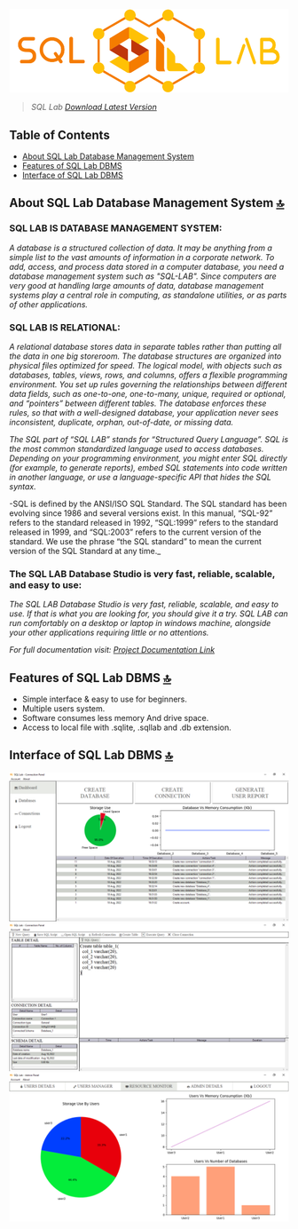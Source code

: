 <p align="center">
  <img alt="Logo Image" src="https://raw.githubusercontent.com/DeveloperSwastik/SQL-Lab-Database-Management-System/main/Images/SQL%20Lab%20Logo.png">
</p>

> _SQL Lab [Download Latest Version](https://drive.google.com/uc?id=1PPpxDsm1C1xeN57VQkRaEt0ApUgW6fCv&export=download)_


## Table of Contents

- [About SQL Lab Database Management System](#about-sql-lab-database-management-system-)
- [Features of SQL Lab DBMS](#features-of-sql-lab-dbms-)
- [Interface of SQL Lab DBMS](#interface-of-sql-lab-dbms-)


## About SQL Lab Database Management System [🔝](#table-of-contents)

### SQL LAB IS DATABASE MANAGEMENT SYSTEM:
_A database is a structured collection of data. It may be anything from a simple list to  the vast amounts of information in a corporate network. To add, access, and process data stored in a computer database, you need a database management system such as "SQL-LAB". Since computers are very good at handling large amounts of data, database management systems play a central role in computing, as standalone utilities, or as parts of other applications._

### SQL LAB IS RELATIONAL:
_A relational database stores data in separate tables rather than putting all the data in one big storeroom. The database structures are organized into physical files optimized for speed. The logical model, with objects such as databases, tables, views, rows, and columns, offers a flexible programming environment. You set up rules governing the relationships between different data fields, such as one-to-one, one-to-many, unique, required or optional, and “pointers” between different tables. The database enforces these rules, so that with a well-designed database, your application never sees inconsistent, duplicate, orphan, out-of-date, or missing data._

_The SQL part of “SQL LAB” stands for “Structured Query Language”. SQL is the most common standardized language used to access databases. Depending on your programming environment, you might enter SQL directly (for example, to generate reports), embed SQL statements into code written in another language, or use a language-specific API that hides the SQL syntax._

-SQL is defined by the ANSI/ISO SQL Standard. The SQL standard has been evolving since 1986 and several versions exist. In this manual, “SQL-92” refers to the standard released in 1992, “SQL:1999” refers to the standard released in 1999, and “SQL:2003” refers to the current version of the standard. We use the phrase “the SQL standard” to mean the current version of the SQL Standard at any time._

### The SQL LAB Database Studio is very fast, reliable, scalable, and easy to use:

_The SQL LAB Database Studio is very fast, reliable, scalable, and easy to use.
If that is what you are looking for, you should give it a try. SQL LAB can run comfortably on a desktop or laptop in windows machine, alongside your other applications requiring little or no attentions._

_For full documentation visit: [Project Documentation Link](https://drive.google.com/file/d/1M8DmHGfpqoI6OPwU83w643PHTI3OTePy/view?usp=sharing)_


## Features of SQL Lab DBMS [🔝](#table-of-contents)

- Simple interface & easy to use for beginners.
- Multiple users system.
- Software consumes less memory And drive space.
- Access to local file with .sqlite, .sqllab and .db extension.


## Interface of SQL Lab DBMS [🔝](#table-of-contents)

<p align="center">
  <img alt="Interface 1" src="https://raw.githubusercontent.com/DeveloperSwastik/SQL-Lab-Database-Management-System/main/Images/Interface%201.png" width='550px'>
  <img alt="Interface 2" src="https://raw.githubusercontent.com/DeveloperSwastik/SQL-Lab-Database-Management-System/main/Images/Interface%202.png" width='550px'>
  <img alt="Interface 3" src="https://raw.githubusercontent.com/DeveloperSwastik/SQL-Lab-Database-Management-System/main/Images/Interface%203.png" width='550px'>
</p>

